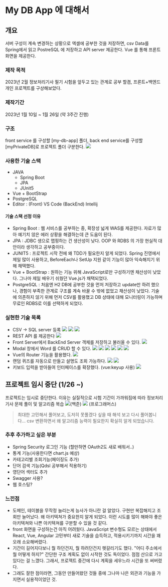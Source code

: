 # My DB App 에 대해서

## 개요

서버 구성이 계속 변경하는 상황으로 엑셀에 공부한 것을 저장하면, csv Data를 Spring에서 읽고 PostreSQL 에 저장하고 API server 제공한다.
Vue 를 통해 프론트화면을 제공한다.

### 제작 목적

2023년 2월 정보처리기사 필기 시험을 앞두고 있는 관계로 공부 할겸, 프론트+백엔드 개인 프로젝트를 구상해보았다.

### 제작기간

2023년 1월 10일 ~ 1월 26일 (약 3주간 진행)

### 구조

front service 를 구성할 [my-db-app] 폴더, back end service를 구성할 [myPrivateDB]로 프로젝트 폴더 구분한다.
<img src="readmeSrc/구조.png">

### 사용한 기술 스택

- JAVA
  - Spring Boot
  - JPA
  - JUnit5
- Vue + BootStrap
- PostgreSQL
- Editor : (Front) VS Code (BackEnd) Intellij

#### 기술 스택 선정 이유

- Spring Boot : 웹 서비스를 공부하는 중, 확장성 넓게 WAS를 제공한다. 자료가 많아 예기치 않은 에러 상황을 해결하는데 큰 도움이 된다.
- JPA : JDBC 생으로 맵핑하는 건 생산성이 낮다. OOP 와 RDBS 의 가장 현실적 대안이라 생각하고 공부중이다.
- JUNIT5 : 프로젝트 시작 전에 왜 TDD가 필요한지 알게 되었다. Spring 진영에서 제일 많이 사용하고, BeforeEach나 SetUp 지원 같이 기능이 많아 익숙해지기 위해 채택했다.
- Vue + BootStrap : 원하는 기능 위해 JavaScript로만 구성하기엔 채산성이 낮았다. 그나마 제일 배우기 쉬웠던 Vue.js가 채택되었다.
- PostgreSQL : 처음엔 H2 DB에 공부한 것을 먼저 저장하고 update만 하려 했으나, 경험이 부족한 관계로 구조를 계속 바꿀 수 밖에 없었고 채산성이 낮았다. 기술에 의존하지 않기 위해 먼저 CSV를 활용했고 DB 상태에 대해 모니터링이 가능하며 무료인 RDBS로 이를 선택하게 되었다.

### 실현한 기술 목록

- CSV -> SQL server 등록
  <img src="readmeSrc/csv.png">
  <img src="readmeSrc/enroll.png">
  <img src="readmeSrc/commanLineRunner.png">
- REST API 를 제공한다
  <img src="readmeSrc/RestController.png">
- Front Server에서 BackEnd Server 객체를 저장하고 불러올 수 있다.
  <img src="readmeSrc/getWordList.png">
- Modal 창에서 Word 를 CRUD 할 수 있다.
  <img src="readmeSrc/mainPage.png">
  <img src="readmeSrc/saveWord.png">
  <img src="readmeSrc/editWord.png">
  <img src="readmeSrc/deleteWord1.png">
  <img src="readmeSrc/deleteWord2.png">
  <img src="readmeSrc/deleteWord3.png">
- Vue의 Router 기능을 활용했다.
  <img src="readmeSrc/routing.png">
- 랜덤 퀴즈를 자동으로 만들고 설명도 조회 가능하다.
  <img src="readmeSrc/quiz1.png">
  <img src="readmeSrc/quiz2.png">
- 키보드 입력을 받아들여 인터페이스를 확장했다. (vue:keyup 사용)
  <img src="readmeSrc/keyup.png">

## 프로젝트 임시 중단 (1/26 ~)

프로젝트는 임시로 중단한다. 이유는 실질적으로 시험 기간이 가까워짐에 따라 정보처리기사 문제 풀이 및 알고리즘 복습
  <img src="readmeSrc/백준.png">(백준)
  <img src="readmeSrc/프로그래머스.png"> (프로그래머스)<br>
  > 최대한 고민해서 풀어보고, 도저히 못풀겠다 싶을 때 해석 보고 다시 풀어봅니다... csv 변환하면서 왜 알고리즘 능력이 필요한지 확실히 알게 되었습니다.


### 추후 추가하고 싶은 부분

- Spring Security 로그인 기능 (할만하면 OAuth2도 새로 배워서..)
- 통계 기능(사용한다면 chart.js 예상)
- 카테고리별 조회기능(페이징도 추가)
- 단어 검색 기능(Qdsl 공부해서 적용하기)
- 영단어 섹터도 추가
- Swagger 사용?
- 웹 호스팅?

### 느낀점

- 도메인, 테이블을 무작정 늘리는게 능사가 아니란 걸 알았다. 구현만 복잡해지고 조회만 늘어났다. 왜 아키텍쳐가 중요한지 알게 되었다. 이런 시도를 많이 해봐야 좋은 아키텍쳐와 나쁜 아키텍쳐를 구분할 수 있을 것 같다.
- front 화면을 구성하는건 아직 어려웠다. JavaScript 변수형도 모르는 상태에서 React, Vue, Angular 고민부터 새로 기술을 습득하고, 적용시키기까지 시간을 꽤 오래 소요해버렸다.
- 기간이 길어지다보니 뭘 하던건지, 뭘 하려던건지 헷갈리기도 했다. "어디 주소에서 뭘 어떻게 하지?" 간단한 구조 계획도 없이 시작한 것도 독이었다. 점점 산으로 가고 있다는 걸 느꼈다. 그래서, 프로젝트 중간에 다시 계획을 세우느라 시간을 또 써버렸다.
- 그래도 잘한 점이라면, 그동안 만들어왔던 것들 중에 그나마 나은 외관과 기능을 가지면서 실용적이었던 것.

